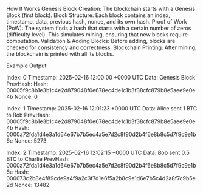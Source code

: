 How It Works
Genesis Block Creation:
The blockchain starts with a Genesis Block (first block).
Block Structure:
Each block contains an index, timestamp, data, previous hash, nonce, and its own hash.
Proof of Work (PoW):
The system finds a hash that starts with a certain number of zeros (difficulty level).
This simulates mining, ensuring that new blocks require computation.
Validation & Adding Blocks:
Before adding, blocks are checked for consistency and correctness.
Blockchain Printing:
After mining, the blockchain is printed with all its blocks.

Example Output


Index: 0
Timestamp: 2025-02-16 12:00:00 +0000 UTC
Data: Genesis Block
PrevHash:
Hash: 00005f9c8b1e3b1c4e2d879048f0e678ec4de1c1b3f38cfc879b8e5aee9e0e4b
Nonce: 0

Index: 1
Timestamp: 2025-02-16 12:01:23 +0000 UTC
Data: Alice sent 1 BTC to Bob
PrevHash: 00005f9c8b1e3b1c4e2d879048f0e678ec4de1c1b3f38cfc879b8e5aee9e0e4b
Hash: 0000a72fda1d4e3a1d64e67b7b5ec4a5e7d2c8f90d2b4f6e8b8c5d7f9c9e1b6e
Nonce: 5273

Index: 2
Timestamp: 2025-02-16 12:02:15 +0000 UTC
Data: Bob sent 0.5 BTC to Charlie
PrevHash: 0000a72fda1d4e3a1d64e67b7b5ec4a5e7d2c8f90d2b4f6e8b8c5d7f9c9e1b6e
Hash: 000073c2b8e4f89cde9a4f9a2c3f7d1e6f5a2b8c9e1d6e7b5c4d2a8f7c9b5e2d
Nonce: 13482


